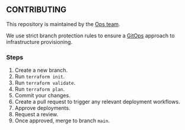 ## CONTRIBUTING

This repository is maintained by the [Ops team](https://github.com/orgs/equinor/teams/ops).

We use strict branch protection rules to ensure a [GitOps](https://www.redhat.com/en/topics/devops/what-is-gitops) approach to infrastructure provisioning.

### Steps

1. Create a new branch.
1. Run `terraform init`.
1. Run `terraform validate`.
1. Run `terraform plan`.
1. Commit your changes.
1. Create a pull request to trigger any relevant deployment workflows.
1. Approve deployments.
1. Request a review.
1. Once approved, merge to branch `main`.
